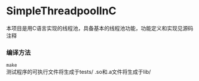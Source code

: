 # SimpleThreadpoolInC
本项目是用C语言实现的线程池，具备基本的线程池功能，功能定义和实现见源码注释  
### 编译方法  
`make`  
测试程序的可执行文件将生成于tests/
.so和.a文件将生成于lib/
